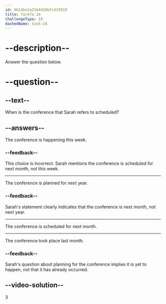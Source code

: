 ```yaml
---
id: 6614be2a21b4426bfcd25919
title: Tarefa 24
challengeType: 19
dashedName: task-24
---
```


<!--
AUDIO REFERENCE:
Sarah: Bob, I wanted to talk about our presentation for the conference next month. What's the plan?
-->

# --description--

Answer the question below.

# --question--

## --text--

When is the conference that Sarah refers to scheduled?

## --answers--

The conference is happening this week.

### --feedback--

This choice is incorrect. Sarah mentions the conference is scheduled for next month, not this week.

---

The conference is planned for next year.

### --feedback--

Sarah's statement clearly indicates that the conference is next month, not next year.

---

The conference is scheduled for next month.

---

The conference took place last month.

### --feedback--

Sarah's question about planning for the conference implies it is yet to happen, not that it has already occurred.

## --video-solution--

3

